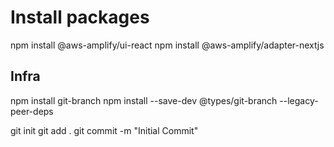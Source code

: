 # Install packages

npm install @aws-amplify/ui-react 
npm install @aws-amplify/adapter-nextjs

## Infra
npm install git-branch
npm install --save-dev @types/git-branch  --legacy-peer-deps

git init
git add .
git commit -m "Initial Commit"